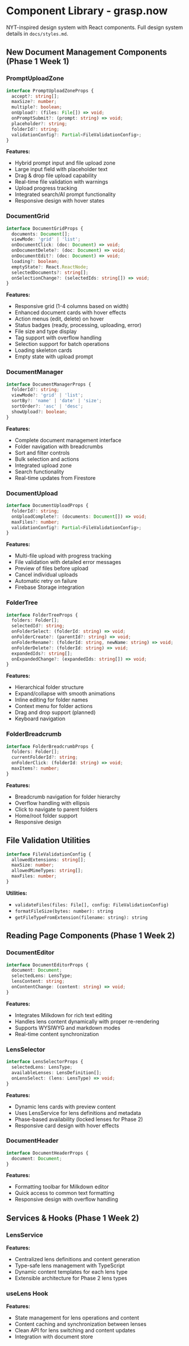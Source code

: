 # Component Library - grasp.now

NYT-inspired design system with React components. Full design system details in `docs/styles.md`.

## New Document Management Components (Phase 1 Week 1)

### PromptUploadZone
```typescript
interface PromptUploadZoneProps {
  accept?: string[];
  maxSize?: number;
  multiple?: boolean;
  onUpload?: (files: File[]) => void;
  onPromptSubmit?: (prompt: string) => void;
  placeholder?: string;
  folderId?: string;
  validationConfig?: Partial<FileValidationConfig>;
}
```

**Features:**
- Hybrid prompt input and file upload zone
- Large input field with placeholder text
- Drag & drop file upload capability
- Real-time file validation with warnings
- Upload progress tracking
- Integrated search/AI prompt functionality
- Responsive design with hover states


### DocumentGrid
```typescript
interface DocumentGridProps {
  documents: Document[];
  viewMode: 'grid' | 'list';
  onDocumentClick: (doc: Document) => void;
  onDocumentDelete?: (doc: Document) => void;
  onDocumentEdit?: (doc: Document) => void;
  loading?: boolean;
  emptyState?: React.ReactNode;
  selectedDocuments?: string[];
  onSelectionChange?: (selectedIds: string[]) => void;
}
```

**Features:**
- Responsive grid (1-4 columns based on width)
- Enhanced document cards with hover effects
- Action menus (edit, delete) on hover
- Status badges (ready, processing, uploading, error)
- File size and type display
- Tag support with overflow handling
- Selection support for batch operations
- Loading skeleton cards
- Empty state with upload prompt

### DocumentManager
```typescript
interface DocumentManagerProps {
  folderId?: string;
  viewMode?: 'grid' | 'list';
  sortBy?: 'name' | 'date' | 'size';
  sortOrder?: 'asc' | 'desc';
  showUpload?: boolean;
}
```

**Features:**
- Complete document management interface
- Folder navigation with breadcrumbs
- Sort and filter controls
- Bulk selection and actions
- Integrated upload zone
- Search functionality
- Real-time updates from Firestore

### DocumentUpload
```typescript
interface DocumentUploadProps {
  folderId?: string;
  onUploadComplete?: (documents: Document[]) => void;
  maxFiles?: number;
  validationConfig?: Partial<FileValidationConfig>;
}
```

**Features:**
- Multi-file upload with progress tracking
- File validation with detailed error messages
- Preview of files before upload
- Cancel individual uploads
- Automatic retry on failure
- Firebase Storage integration

### FolderTree
```typescript
interface FolderTreeProps {
  folders: Folder[];
  selectedId?: string;
  onFolderSelect: (folderId: string) => void;
  onFolderCreate?: (parentId?: string) => void;
  onFolderRename?: (folderId: string, newName: string) => void;
  onFolderDelete?: (folderId: string) => void;
  expandedIds?: string[];
  onExpandedChange?: (expandedIds: string[]) => void;
}
```

**Features:**
- Hierarchical folder structure
- Expand/collapse with smooth animations
- Inline editing for folder names
- Context menu for folder actions
- Drag and drop support (planned)
- Keyboard navigation

### FolderBreadcrumb
```typescript
interface FolderBreadcrumbProps {
  folders: Folder[];
  currentFolderId?: string;
  onFolderClick: (folderId: string) => void;
  maxItems?: number;
}
```

**Features:**
- Breadcrumb navigation for folder hierarchy
- Overflow handling with ellipsis
- Click to navigate to parent folders
- Home/root folder support
- Responsive design

## File Validation Utilities

```typescript
interface FileValidationConfig {
  allowedExtensions: string[];
  maxSize: number;
  allowedMimeTypes: string[];
  maxFiles: number;
}
```

**Utilities:**
- `validateFiles(files: File[], config: FileValidationConfig)`
- `formatFileSize(bytes: number): string` 
- `getFileTypeFromExtension(filename: string): string`

## Reading Page Components (Phase 1 Week 2)

### DocumentEditor
```typescript
interface DocumentEditorProps {
  document: Document;
  selectedLens: LensType;
  lensContent: string;
  onContentChange: (content: string) => void;
}
```

**Features:**
- Integrates Milkdown for rich text editing
- Handles lens content dynamically with proper re-rendering
- Supports WYSIWYG and markdown modes
- Real-time content synchronization

### LensSelector
```typescript
interface LensSelectorProps {
  selectedLens: LensType;
  availableLenses: LensDefinition[];
  onLensSelect: (lens: LensType) => void;
}
```

**Features:**
- Dynamic lens cards with preview content
- Uses LensService for lens definitions and metadata
- Phase-based availability (locked lenses for Phase 2)
- Responsive card design with hover effects

### DocumentHeader
```typescript
interface DocumentHeaderProps {
  document: Document;
}
```

**Features:**
- Formatting toolbar for Milkdown editor
- Quick access to common text formatting
- Responsive design with overflow handling

## Services & Hooks (Phase 1 Week 2)

### LensService
**Features:**
- Centralized lens definitions and content generation
- Type-safe lens management with TypeScript
- Dynamic content templates for each lens type
- Extensible architecture for Phase 2 lens types

### useLens Hook
**Features:**
- State management for lens operations and content
- Content caching and synchronization between lenses
- Clean API for lens switching and content updates
- Integration with document store

